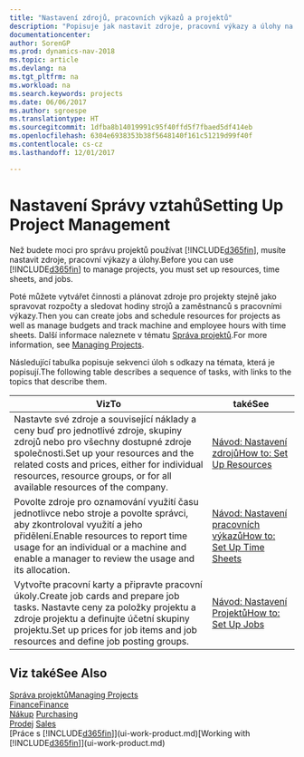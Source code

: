 ```yaml
---
title: "Nastavení zdrojů, pracovních výkazů a projektů"
description: "Popisuje jak nastavit zdroje, pracovní výkazy a úlohy na řízení projektů."
documentationcenter: 
author: SorenGP
ms.prod: dynamics-nav-2018
ms.topic: article
ms.devlang: na
ms.tgt_pltfrm: na
ms.workload: na
ms.search.keywords: projects
ms.date: 06/06/2017
ms.author: sgroespe
ms.translationtype: HT
ms.sourcegitcommit: 1dfba8b14019991c95f40ffd5f7fbaed5df414eb
ms.openlocfilehash: 6304e6938353b38f5648140f161c51219d99f40f
ms.contentlocale: cs-cz
ms.lasthandoff: 12/01/2017

---
```

# <a name="setting-up-project-management"></a><span data-ttu-id="e2a9c-103">Nastavení Správy vztahů</span><span class="sxs-lookup"><span data-stu-id="e2a9c-103">Setting Up Project Management</span></span>
<span data-ttu-id="e2a9c-104">Než budete moci pro správu projektů používat [!INCLUDE[d365fin](includes/d365fin_md.md)], musíte nastavit zdroje, pracovní výkazy a úlohy.</span><span class="sxs-lookup"><span data-stu-id="e2a9c-104">Before you can use [!INCLUDE[d365fin](includes/d365fin_md.md)] to manage projects, you must set up resources, time sheets, and jobs.</span></span>

<span data-ttu-id="e2a9c-105">Poté můžete vytvářet činnosti a plánovat zdroje pro projekty stejně jako spravovat rozpočty a sledovat hodiny strojů a zaměstnanců s pracovními výkazy.</span><span class="sxs-lookup"><span data-stu-id="e2a9c-105">Then you can create jobs and schedule resources for projects as well as manage budgets and track machine and employee hours with time sheets.</span></span> <span data-ttu-id="e2a9c-106">Další informace naleznete v tématu [Správa projektů](projects-manage-projects.md).</span><span class="sxs-lookup"><span data-stu-id="e2a9c-106">For more information, see [Managing Projects](projects-manage-projects.md).</span></span>  

<span data-ttu-id="e2a9c-107">Následující tabulka popisuje sekvenci úloh s odkazy na témata, která je popisují.</span><span class="sxs-lookup"><span data-stu-id="e2a9c-107">The following table describes a sequence of tasks, with links to the topics that describe them.</span></span>

| <span data-ttu-id="e2a9c-108">Viz</span><span class="sxs-lookup"><span data-stu-id="e2a9c-108">To</span></span> | <span data-ttu-id="e2a9c-109">také</span><span class="sxs-lookup"><span data-stu-id="e2a9c-109">See</span></span> |
| --- | --- |
| <span data-ttu-id="e2a9c-110">Nastavte své zdroje a související náklady a ceny buď pro jednotlivé zdroje, skupiny zdrojů nebo pro všechny dostupné zdroje společnosti.</span><span class="sxs-lookup"><span data-stu-id="e2a9c-110">Set up your resources and the related costs and prices, either for individual resources, resource groups, or for all available resources of the company.</span></span> |[<span data-ttu-id="e2a9c-111">Návod: Nastavení zdrojů</span><span class="sxs-lookup"><span data-stu-id="e2a9c-111">How to: Set Up Resources</span></span>](projects-how-setup-resources.md) |
| <span data-ttu-id="e2a9c-112">Povolte zdroje pro oznamování využití času jednotlivce nebo stroje a povolte správci, aby zkontroloval využití a jeho přidělení.</span><span class="sxs-lookup"><span data-stu-id="e2a9c-112">Enable resources to report time usage for an individual or a machine and enable a manager to review the usage and its allocation.</span></span> |[<span data-ttu-id="e2a9c-113">Návod: Nastavení pracovních výkazů</span><span class="sxs-lookup"><span data-stu-id="e2a9c-113">How to: Set Up Time Sheets</span></span>](projects-how-setup-time-sheets.md) |
| <span data-ttu-id="e2a9c-114">Vytvořte pracovní karty a připravte pracovní úkoly.</span><span class="sxs-lookup"><span data-stu-id="e2a9c-114">Create job cards and prepare job tasks.</span></span> <span data-ttu-id="e2a9c-115">Nastavte ceny za položky projektu a zdroje projektu a definujte účetní skupiny projektu.</span><span class="sxs-lookup"><span data-stu-id="e2a9c-115">Set up prices for job items and job resources and define job posting groups.</span></span> |[<span data-ttu-id="e2a9c-116">Návod: Nastavení Projektů</span><span class="sxs-lookup"><span data-stu-id="e2a9c-116">How to: Set Up Jobs</span></span>](projects-how-setup-jobs.md) |

## <a name="see-also"></a><span data-ttu-id="e2a9c-117">Viz také</span><span class="sxs-lookup"><span data-stu-id="e2a9c-117">See Also</span></span>
[<span data-ttu-id="e2a9c-118">Správa projektů</span><span class="sxs-lookup"><span data-stu-id="e2a9c-118">Managing Projects</span></span>](projects-manage-projects.md)  
[<span data-ttu-id="e2a9c-119">Finance</span><span class="sxs-lookup"><span data-stu-id="e2a9c-119">Finance</span></span>](finance.md)  
<span data-ttu-id="e2a9c-120">[Nákup](purchasing-manage-purchasing.md)       </span><span class="sxs-lookup"><span data-stu-id="e2a9c-120">[Purchasing](purchasing-manage-purchasing.md)       </span></span>  
<span data-ttu-id="e2a9c-121">[Prodej](sales-manage-sales.md)   </span><span class="sxs-lookup"><span data-stu-id="e2a9c-121">[Sales](sales-manage-sales.md)   </span></span>  
<span data-ttu-id="e2a9c-122">[Práce s [!INCLUDE[d365fin](includes/d365fin_md.md)]](ui-work-product.md)</span><span class="sxs-lookup"><span data-stu-id="e2a9c-122">[Working with [!INCLUDE[d365fin](includes/d365fin_md.md)]](ui-work-product.md)</span></span>  

